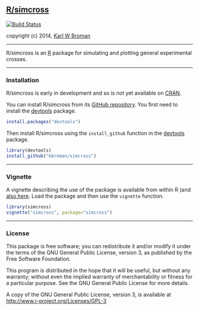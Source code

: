 ## [R/simcross](http://kbroman.org/simcross)

[![Build Status](https://travis-ci.org/kbroman/simcross.png?branch=master)](https://travis-ci.org/kbroman/simcross)

copyright (c) 2014, [Karl W Broman](http://kbroman.org)

---

R/simcross is an [R](http://www.r-project.org) package for simulating
and plotting general experimental crosses.

---

### Installation

R/simcross is early in development and so is not yet available on
[CRAN](http://cran.r-project.org).

You can install R/simcross from its
[GitHub repository](http://github.com/kbroman/simcross). You first need to
install the [devtools](https://github.com/hadley/devtools) package.

```r
install.packages("devtools")
```

Then install R/simcross using the `install_github` function in the
[devtools](http://github.com/hadley/devtools) package.

```r
library(devtools)
install_github("kbroman/simcross")
```

---

### Vignette

A vignette describing the use of the package is available from within
R (and [also here](assets/vignettes/simcross.html). Load the package
and then use the `vignette` function.

```r
library(simcross)
vignette("simcross", package="simcross")
```

---

### License

This package is free software; you can redistribute it and/or modify it
under the terms of the GNU General Public License, version 3, as
published by the Free Software Foundation.

This program is distributed in the hope that it will be useful, but
without any warranty; without even the implied warranty of
merchantability or fitness for a particular purpose.  See the GNU
General Public License for more details.

A copy of the GNU General Public License, version 3, is available at  
<http://www.r-project.org/Licenses/GPL-3>
